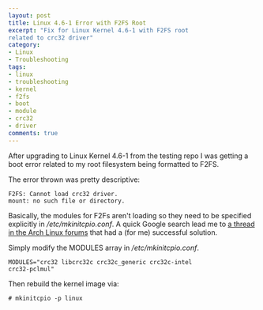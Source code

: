 ```yaml
---
layout: post
title: Linux 4.6-1 Error with F2FS Root
excerpt: "Fix for Linux Kernel 4.6-1 with F2FS root 
related to crc32 driver"
category:
- Linux
- Troubleshooting
tags:
- linux
- troubleshooting
- kernel
- f2fs
- boot
- module
- crc32
- driver
comments: true
---
```


After upgrading to Linux Kernel 4.6-1 from the testing repo 
I was getting a boot error related to my root filesystem 
being formatted to F2FS.

The error thrown was pretty descriptive:

```
F2FS: Cannot load crc32 driver.
mount: no such file or directory.
```

Basically, the modules for F2Fs aren't loading so they need 
to be specified explicitly in */etc/mkinitcpio.conf*.  A 
quick Google search lead me to [a thread in the Arch Linux 
forums](https://bbs.archlinux.org/viewtopic.php?id=210673) 
that had a (for me) successful solution.

Simply modify the MODULES array in */etc/mkinitcpio.conf*.

```
MODULES="crc32 libcrc32c crc32c_generic crc32c-intel 
crc32-pclmul"
```

Then rebuild the kernel image via:

```
# mkinitcpio -p linux
```
